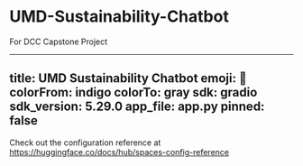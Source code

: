 # UMD-Sustainability-Chatbot
For DCC Capstone Project

---
title: UMD Sustainability Chatbot
emoji: 🐢
colorFrom: indigo
colorTo: gray
sdk: gradio
sdk_version: 5.29.0
app_file: app.py
pinned: false
---
Check out the configuration reference at https://huggingface.co/docs/hub/spaces-config-reference